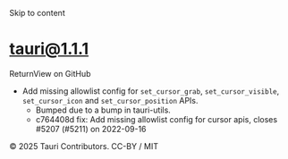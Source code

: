 Skip to content
# tauri@1.1.1
ReturnView on GitHub
  * Add missing allowlist config for `set_cursor_grab`, `set_cursor_visible`, `set_cursor_icon` and `set_cursor_position` APIs. 
    * Bumped due to a bump in tauri-utils.
    * c764408d fix: Add missing allowlist config for cursor apis, closes #5207 (#5211) on 2022-09-16


© 2025 Tauri Contributors. CC-BY / MIT
